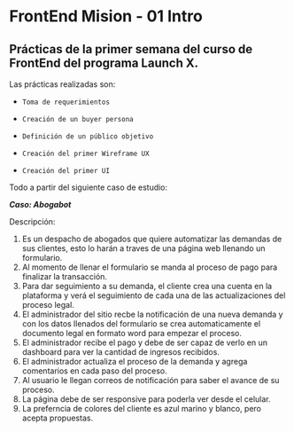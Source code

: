 # FrontEnd Mision - 01 Intro

## Prácticas de la primer semana del curso de FrontEnd del programa Launch X.

Las prácticas realizadas son:

*     Toma de requerimientos
*     Creación de un buyer persona

*     Definición de un público objetivo
*     Creación del primer Wireframe UX

*     Creación del primer UI

 Todo a partir del siguiente caso de estudio:

***Caso: Abogabot***

Descripción:

1. Es un despacho de abogados que quiere automatizar las demandas de sus clientes, esto lo harán a traves de una página web llenando un formulario.
2. Al momento de llenar el formulario se manda al proceso de pago para finalizar la transacción.
3. Para dar seguimiento a su demanda, el cliente crea una cuenta en la plataforma y verá el seguimiento de cada una de las actualizaciones del proceso legal.
4. El administrador del sitio recbe la notificación de una nueva demanda y con los datos llenados del formulario se crea automaticamente el documento legal en formato word para empezar el proceso.
5. El administrador recibe el pago y debe de ser capaz de verlo en un dashboard para ver la cantidad de ingresos recibidos.
6. El administrador actualiza el proceso de la demanda y agrega comentarios en cada paso del proceso.
7. Al usuario le llegan correos de notificación para saber el avance de su proceso.
8. La página debe de ser responsive para poderla ver desde el celular.
9. La preferncia de colores del cliente es azul marino y blanco, pero acepta propuestas.
